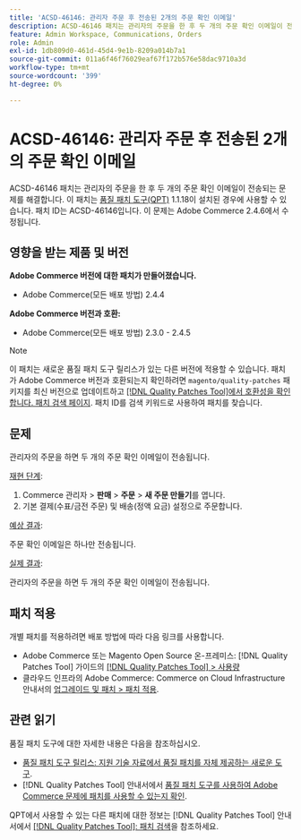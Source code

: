 ```yaml
---
title: 'ACSD-46146: 관리자 주문 후 전송된 2개의 주문 확인 이메일'
description: ACSD-46146 패치는 관리자의 주문을 한 후 두 개의 주문 확인 이메일이 전송되는 문제를 해결합니다. 이 패치는 [Quality Patches Tool (QPT)](https://experienceleague.adobe.com/ko/docs/commerce-operations/tools/quality-patches-tool/quality-patches-tool-to-self-serve-quality-patches) 1.1.18이 설치된 경우 사용할 수 있습니다. 패치 ID는 ACSD-46146입니다. 이 문제는 Adobe Commerce 2.4.6에서 수정됩니다.
feature: Admin Workspace, Communications, Orders
role: Admin
exl-id: 1db809d0-461d-45d4-9e1b-8209a014b7a1
source-git-commit: 011a6f46f76029eaf67f172b576e58dac9710a3d
workflow-type: tm+mt
source-wordcount: '399'
ht-degree: 0%

---
```


# ACSD-46146: 관리자 주문 후 전송된 2개의 주문 확인 이메일

ACSD-46146 패치는 관리자의 주문을 한 후 두 개의 주문 확인 이메일이 전송되는 문제를 해결합니다. 이 패치는 [품질 패치 도구(QPT)](https://experienceleague.adobe.com/ko/docs/commerce-operations/tools/quality-patches-tool/quality-patches-tool-to-self-serve-quality-patches) 1.1.18이 설치된 경우에 사용할 수 있습니다. 패치 ID는 ACSD-46146입니다. 이 문제는 Adobe Commerce 2.4.6에서 수정됩니다.

## 영향을 받는 제품 및 버전

**Adobe Commerce 버전에 대한 패치가 만들어졌습니다.**

* Adobe Commerce(모든 배포 방법) 2.4.4

**Adobe Commerce 버전과 호환:**

* Adobe Commerce(모든 배포 방법) 2.3.0 - 2.4.5

>[!NOTE]
>
>이 패치는 새로운 품질 패치 도구 릴리스가 있는 다른 버전에 적용할 수 있습니다. 패치가 Adobe Commerce 버전과 호환되는지 확인하려면 `magento/quality-patches` 패키지를 최신 버전으로 업데이트하고 [[!DNL Quality Patches Tool]에서 호환성을 확인합니다. 패치 검색 페이지](https://experienceleague.adobe.com/ko/docs/commerce-operations/tools/quality-patches-tool/quality-patches-tool-to-self-serve-quality-patches). 패치 ID를 검색 키워드로 사용하여 패치를 찾습니다.

## 문제

관리자의 주문을 하면 두 개의 주문 확인 이메일이 전송됩니다.

<u>재현 단계</u>:

1. Commerce 관리자 > **판매** > **주문** > **새 주문 만들기**&#x200B;를 엽니다.
1. 기본 결제(수표/금전 주문) 및 배송(정액 요금) 설정으로 주문합니다.

<u>예상 결과</u>:

주문 확인 이메일은 하나만 전송됩니다.

<u>실제 결과</u>:

관리자의 주문을 하면 두 개의 주문 확인 이메일이 전송됩니다.

## 패치 적용

개별 패치를 적용하려면 배포 방법에 따라 다음 링크를 사용합니다.

* Adobe Commerce 또는 Magento Open Source 온-프레미스: [!DNL Quality Patches Tool] 가이드의 [[!DNL Quality Patches Tool] > 사용량](/help/tools/quality-patches-tool/usage.md)
* 클라우드 인프라의 Adobe Commerce: Commerce on Cloud Infrastructure 안내서의 [업그레이드 및 패치 > 패치 적용](https://experienceleague.adobe.com/docs/commerce-cloud-service/user-guide/develop/upgrade/apply-patches.html?lang=ko).

## 관련 읽기

품질 패치 도구에 대한 자세한 내용은 다음을 참조하십시오.

* [품질 패치 도구 릴리스: 지원 기술 자료에서 품질 패치를 자체 제공하는 새로운 도구](https://experienceleague.adobe.com/ko/docs/commerce-operations/tools/quality-patches-tool/quality-patches-tool-to-self-serve-quality-patches).
* [!DNL Quality Patches Tool] 안내서에서 [품질 패치 도구를 사용하여 Adobe Commerce 문제에 패치를 사용할 수 있는지 확인](/help/tools/quality-patches-tool/patches-available-in-qpt/check-patch-for-magento-issue-with-magento-quality-patches.md).

QPT에서 사용할 수 있는 다른 패치에 대한 정보는 [!DNL Quality Patches Tool] 안내서에서 [[!DNL Quality Patches Tool]: 패치 검색](https://experienceleague.adobe.com/tools/commerce-quality-patches/index.html?lang=ko)을 참조하세요.
